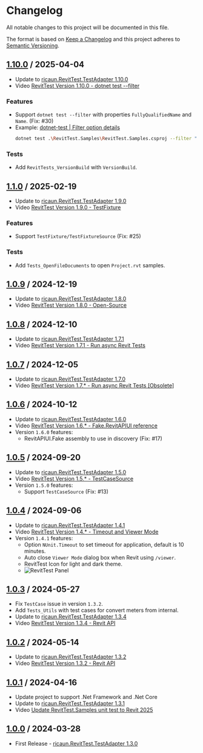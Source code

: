 # Changelog
All notable changes to this project will be documented in this file.

The format is based on [Keep a Changelog](http://keepachangelog.com/en/1.0.0/)
and this project adheres to [Semantic Versioning](http://semver.org/spec/v2.0.0.html).

## [1.10.0] / 2025-04-04
- Update to [ricaun.RevitTest.TestAdapter 1.10.0](https://www.nuget.org/packages/ricaun.RevitTest.TestAdapter)
- Video [RevitTest Version 1.10.0 - dotnet test --filter](https://youtu.be/iq9T-jbO_90)
### Features
- Support `dotnet test --filter` with properties `FullyQualifiedName` and `Name`. (Fix: #30)
- Example: [dotnet-test | Filter option details](https://learn.microsoft.com/en-us/dotnet/core/tools/dotnet-test?tabs=dotnet-test-with-vstest#filter-option-details)
	```bash
	dotnet test .\RevitTest.Samples\RevitTest.Samples.csproj --filter "FullyQualifiedName~VersionBuild"
	```
### Tests
- Add `RevitTests_VersionBuild` with `VersionBuild`.

## [1.1.0] / 2025-02-19
- Update to [ricaun.RevitTest.TestAdapter 1.9.0](https://www.nuget.org/packages/ricaun.RevitTest.TestAdapter)
- Video [RevitTest Version 1.9.0 - TestFixture](https://youtu.be/sxE7dfBK5Ok)
### Features
- Support `TestFixture/TestFixtureSource` (Fix: #25)
### Tests
- Add `Tests_OpenFileDocuments` to open `Project.rvt` samples.

## [1.0.9] / 2024-12-19
- Update to [ricaun.RevitTest.TestAdapter 1.8.0](https://www.nuget.org/packages/ricaun.RevitTest.TestAdapter)
- Video [RevitTest Version 1.8.0 - Open-Source](https://youtube.com/live/_lsmvQtGftE)

## [1.0.8] / 2024-12-10
- Update to [ricaun.RevitTest.TestAdapter 1.7.1](https://www.nuget.org/packages/ricaun.RevitTest.TestAdapter)
- Video [RevitTest Version 1.7.1 - Run async Revit Tests](https://youtu.be/wnNVmGcEp2o)

## [1.0.7] / 2024-12-05
- Update to [ricaun.RevitTest.TestAdapter 1.7.0](https://www.nuget.org/packages/ricaun.RevitTest.TestAdapter)
- Video [RevitTest Version 1.7.* - Run async Revit Tests [Obsolete]](https://youtu.be/6-iBk96ifPE)

## [1.0.6] / 2024-10-12
- Update to [ricaun.RevitTest.TestAdapter 1.6.0](https://www.nuget.org/packages/ricaun.RevitTest.TestAdapter)
- Video [RevitTest Version 1.6.* - Fake.RevitAPIUI reference](https://youtu.be/kgpfJQzA4r8)
- Version `1.6.0` features:
	- RevitAPIUI.Fake assembly to use in discovery (Fix: #17)

## [1.0.5] / 2024-09-20
- Update to [ricaun.RevitTest.TestAdapter 1.5.0](https://www.nuget.org/packages/ricaun.RevitTest.TestAdapter)
- Video [RevitTest Version 1.5.* - TestCaseSource](https://youtu.be/8ZP5bhP_18M)
- Version `1.5.0` features:
	- Support `TestCaseSource` (Fix: #13)

## [1.0.4] / 2024-09-06
- Update to [ricaun.RevitTest.TestAdapter 1.4.1](https://www.nuget.org/packages/ricaun.RevitTest.TestAdapter)
- Video [RevitTest Version 1.4.* - Timeout and Viewer Mode](https://youtu.be/qDIxW0DUKSI)
- Version `1.4.1` features:
	- Option `NUnit.Timeout` to set timeout for application, default is 10 minutes.
	- Auto close `Viewer Mode` dialog box when Revit using `/viewer`.
	- RevitTest Icon for light and dark theme.
	- ![RevitTest Panel](https://github.com/user-attachments/assets/1f5c2801-962d-4388-86c6-63a65bcf1c56)

## [1.0.3] / 2024-05-27
- Fix `TestCase` issue in version `1.3.2`.
- Add `Tests_Utils` with test cases for convert meters from internal.
- Update to [ricaun.RevitTest.TestAdapter 1.3.4](https://www.nuget.org/packages/ricaun.RevitTest.TestAdapter)
- Video [RevitTest Version 1.3.4 - Revit API](https://youtu.be/B4xETYY8ft8)

## [1.0.2] / 2024-05-14
- Update to [ricaun.RevitTest.TestAdapter 1.3.2](https://www.nuget.org/packages/ricaun.RevitTest.TestAdapter)
- Video [RevitTest Version 1.3.2 - Revit API](https://youtu.be/SFMzeS2XtuI)

## [1.0.1] / 2024-04-16
- Update project to support .Net Framework and .Net Core
- Update to [ricaun.RevitTest.TestAdapter 1.3.1](https://www.nuget.org/packages/ricaun.RevitTest.TestAdapter)
- Video [Update RevitTest.Samples unit test to Revit 2025](https://youtu.be/2wmkGzM4Dms)

## [1.0.0] / 2024-03-28
- First Release - [ricaun.RevitTest.TestAdapter 1.3.0](https://www.nuget.org/packages/ricaun.RevitTest.TestAdapter)

[vNext]: ../../compare/1.0.0...HEAD
[1.10.0]: ../../compare/1.1.0...1.10.0
[1.1.0]: ../../compare/1.0.9...1.1.0
[1.0.9]: ../../compare/1.0.8...1.0.9
[1.0.8]: ../../compare/1.0.7...1.0.8
[1.0.7]: ../../compare/1.0.6...1.0.7
[1.0.6]: ../../compare/1.0.5...1.0.6
[1.0.5]: ../../compare/1.0.4...1.0.5
[1.0.4]: ../../compare/1.0.3...1.0.4
[1.0.3]: ../../compare/1.0.2...1.0.3
[1.0.2]: ../../compare/1.0.1...1.0.2
[1.0.1]: ../../compare/1.0.0...1.0.1
[1.0.0]: ../../compare/1.0.0